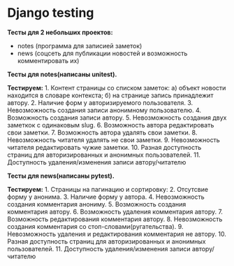 # Django testing  

**Тесты для 2 небольших проектов:**
 - notes (программа для записией заметок)
 - news (соцсеть для публикации новостей и возможность комментировать их)

**Тесты для notes(написаны unitest).** 

**Тестируем:**
    1. Контент страницы со списком заметок:
        а) объект новости находится в словаре контекста;
        б) на странице запись принадлежит автору.
    2. Наличие форм у авторизируемого пользователя.
    3. Невозможность создания записи анонимному пользователю.
    4. Возможность создания записи автору.
    5. Невозможность создания двух заметкок с одинаковым slug.
    6. Возможность автора редактировать свои заметки.
    7. Возможность автора удалять свои заметки.
    8. Невозможность читателя удалять не свои заметки.
    9. Невозможность читателя редактировать чужие заметки.
    10. Разная доступность страниц для авторизированных и анонимных пользователей.
    11. Доступность удаления/изменения записи автору/читателю

**Тесты для news(написаны pytest).** 

**Тестируем:**
    1. Cтраницы на пагинацию и сортировку:
    2. Отсутсвие форму у анонимa.
    3. Наличие форму у автора.
    4. Невозможность создания комментария анониму.
    5. Возможность создания комментария автору.
    6. Возможность удаления комментария автору.
    7. Возможность редактирования комментария автору.
    8. Невозможность создания комментария со стоп-словами(ругательства).
    9. Невозможность удаления и редактирования комментария не автору.
    10. Разная доступность страниц для авторизированных и анонимных пользователей.
    11. Доступность удаления/изменения записи автору/читателю
